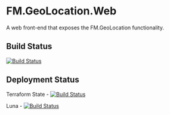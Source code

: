 # FM.GeoLocation.Web

A web front-end that exposes the FM.GeoLocation functionality.

## Build Status

[![Build Status](https://dev.azure.com/frasermolyneux/Personal/_apis/build/status/frasermolyneux.FM.GeoLocation?branchName=master&stageName=iris)](https://dev.azure.com/frasermolyneux/Personal/_build/latest?definitionId=99&branchName=master)

## Deployment Status

Terraform State - [![Build Status](https://dev.azure.com/frasermolyneux/Personal/_apis/build/status/frasermolyneux.FM.GeoLocation.Web?branchName=master&stageName=terraform_state_backend)](https://dev.azure.com/frasermolyneux/Personal/_build/latest?definitionId=100&branchName=master)

Luna - [![Build Status](https://dev.azure.com/frasermolyneux/Personal/_apis/build/status/frasermolyneux.FM.GeoLocation.Web?branchName=master&stageName=luna)](https://dev.azure.com/frasermolyneux/Personal/_build/latest?definitionId=100&branchName=master)
